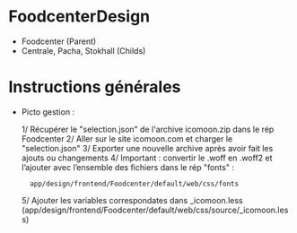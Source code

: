 # FoodcenterDesign

- Foodcenter (Parent)
- Centrale, Pacha, Stokhall (Childs)

# Instructions générales

- Picto gestion :

	1/ Récupérer le "selection.json" de l'archive icomoon.zip dans le rép Foodcenter
	2/ Aller sur le site icomoon.com et charger le "selection.json"
	3/ Exporter une nouvelle archive après avoir fait les ajouts ou changements
	4/ Important : convertir le .woff en .woff2 et l’ajouter avec l’ensemble des fichiers dans le rép "fonts" :

		app/design/frontend/Foodcenter/default/web/css/fonts

	5/ Ajouter les variables correspondates dans _icomoon.less
	(app/design/frontend/Foodcenter/default/web/css/source/_icomoon.less)
